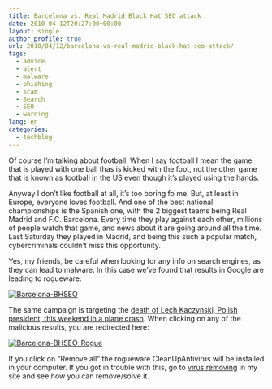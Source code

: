 ```yaml
---
title: Barcelona vs. Real Madrid Black Hat SEO attack
date: 2010-04-12T20:27:00+00:00
layout: single
author_profile: true
url: 2010/04/12/barcelona-vs-real-madrid-black-hat-seo-attack/
tags:
  - advice
  - alert
  - malware
  - phishing
  - scam
  - Search
  - SEO
  - warning
lang: en
categories: 
  - techblog
---
```

Of course I’m talking about football. When I say football I mean the game that is played with one ball thas is kicked with the foot, not the other game that is known as football in the US even though it’s played using the hands. 

Anyway I don’t like football at all, it’s too boring fo me. But, at least in Europe, everyone loves football. And one of the best national championships is the Spanish one, with the 2 biggest teams being Real Madrid and F.C. Barcelona. Every time they play against each other, millions of people watch that game, and news about it are going around all the time. Last Saturday they played in Madrid, and being this such a popular match, cybercriminals couldn’t miss this opportunity. 

Yes, my friends, be careful when looking for any info on search engines, as they can lead to malware. In this case we’ve found that results in Google are leading to rogueware: 

[![Barcelona-BHSEO](http://lh3.ggpht.com/_vaUVXcmC3OI/S8N6_eomE5I/AAAAAAAAB6o/SxlXXq8MtMg/Barcelona-BHSEO_thumb%5B2%5D.jpg?imgmax=800 "Barcelona-BHSEO")](http://lh4.ggpht.com/_vaUVXcmC3OI/S8N67pS21kI/AAAAAAAAB6k/_MWf4EHvFKo/s1600-h/Barcelona-BHSEO%5B4%5D.jpg) 

The same campaign is targeting the [death of Lech Kaczynski, Polish president, this weekend in a plane crash](http://www.nytimes.com/2010/04/11/world/europe/11poland.html). When clicking on any of the malicious results, you are redirected here:

[![Barcelona-BHSEO-Rogue](http://lh3.ggpht.com/_vaUVXcmC3OI/S8N7IZ_e0FI/AAAAAAAAB6w/AOv5DG0fOjk/Barcelona-BHSEO-Rogue_thumb%5B2%5D.jpg?imgmax=800 "Barcelona-BHSEO-Rogue")](http://lh6.ggpht.com/_vaUVXcmC3OI/S8N7Cr4417I/AAAAAAAAB6s/CyM6BcIfK6Y/s1600-h/Barcelona-BHSEO-Rogue%5B4%5D.jpg) 

If you click on “Remove all” the rogueware CleanUpAntivirus will be installed in your computer. If you got in trouble with this, go to [virus removing](/2011/01/02/malware-removal-guide-for-Windows/) in my site and see how you can remove/solve it.